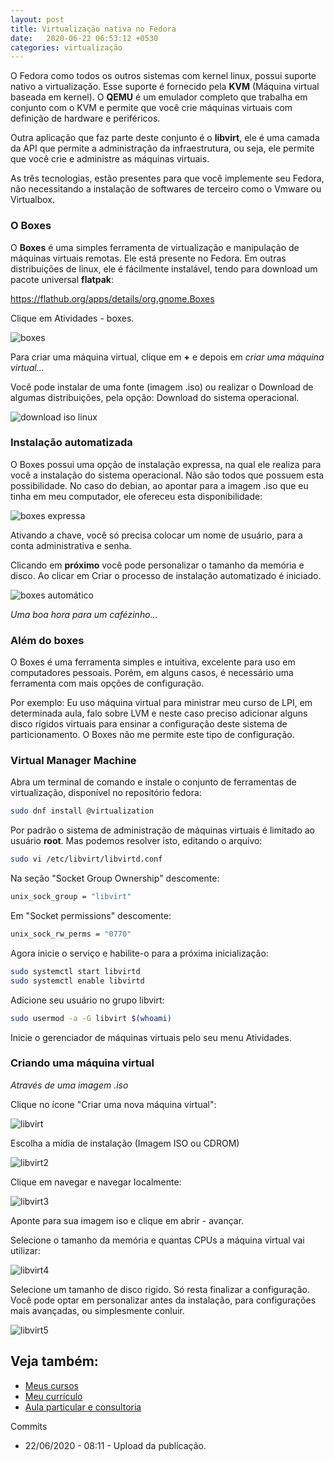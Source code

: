 ```yaml
---
layout: post
title: Virtualização nativa no Fedora
date:   2020-06-22 06:53:12 +0530
categories: virtualização
---
```


O Fedora como todos os outros sistemas com kernel linux, possui suporte nativo a virtualização. Esse suporte é fornecido pela **KVM** (Máquina virtual baseada em kernel). O **QEMU** é um emulador completo que trabalha em conjunto com o KVM e permite que você crie máquinas virtuais com definição de hardware e periféricos.

Outra aplicação que faz parte deste conjunto é o **libvirt**, ele é uma camada da API que permite a administração da infraestrutura, ou seja, ele permite que você crie e administre as máquinas virtuais.

As três tecnologias, estão presentes para que você implemente seu Fedora, não necessitando a instalação de softwares de terceiro como o Vmware ou Virtualbox.

### O Boxes

O **Boxes** é uma simples ferramenta de virtualização e manipulação de máquinas virtuais remotas. Ele está presente no Fedora. Em outras distribuições de linux, ele é fácilmente instalável, tendo para download um pacote universal **flatpak**:

<https://flathub.org/apps/details/org.gnome.Boxes>


Clique em Atividades - boxes. 

![boxes](/images/boxes.png)

Para criar uma máquina virtual, clique em **+** e depois em *criar uma máquina virtual...* 

Você pode instalar de uma fonte (imagem .iso) ou realizar o Download de algumas distribuições, pela opção: Download do sistema operacional.

![download iso linux](/images/boxes.gif)

### Instalação automatizada

O Boxes possui uma opção de instalação expressa, na qual ele realiza para você a instalação do sistema operacional. Não são todos que possuem esta possibilidade. No caso do debian, ao apontar para a imagem .iso que eu tinha em meu computador, ele ofereceu esta disponibilidade:

![boxes expressa](/images/boxes1.png)

Ativando a chave, você só precisa colocar um nome de usuário, para a conta administrativa e senha. 

Clicando em **próximo** você pode personalizar o tamanho da memória e disco. Ao clicar em Criar o processo de instalação automatizado é iniciado. 

![boxes automático](/images/boxes2.png)

*Uma boa hora para um cafézinho...*

### Além do boxes

O Boxes é uma ferramenta simples e intuitiva, excelente para uso em computadores pessoais. Porém, em alguns casos, é necessário uma ferramenta com mais opções de configuração. 

Por exemplo: Eu uso máquina virtual para ministrar meu curso de LPI, em determinada aula, falo sobre LVM e neste caso preciso adicionar alguns disco rígidos virtuais para ensinar a configuração deste sistema de particionamento. O Boxes não me permite este tipo de configuração. 

### Virtual Manager Machine

Abra um terminal de comando e instale o conjunto de ferramentas de virtualização, disponível no repositório fedora:

```bash
sudo dnf install @virtualization
```
Por padrão o sistema de administração de máquinas virtuais é limitado ao usuário **root**. Mas podemos resolver isto, editando o arquivo:

```bash
sudo vi /etc/libvirt/libvirtd.conf
```

Na seção "Socket Group Ownership" descomente:

```bash
unix_sock_group = "libvirt"
```

Em "Socket permissions" descomente:

```bash
unix_sock_rw_perms = "0770"
```

Agora inicie o serviço e habilite-o para a próxima inicialização:

```bash
sudo systemctl start libvirtd
sudo systemctl enable libvirtd
```

Adicione seu usuário no grupo libvirt:

```bash
sudo usermod -a -G libvirt $(whoami)
```

Inicie o gerenciador de máquinas virtuais pelo seu menu Atividades.

### Criando uma máquina virtual

*Através de uma imagem .iso*

Clique no ícone "Criar uma nova máquina virtual":

![libvirt](/images/libv1.png)

Escolha a mídia de instalação (Imagem ISO ou CDROM)

![libvirt2](/images/libv2.png)

Clique em navegar e navegar localmente:

![libvirt3](/images/libv3.png)

Aponte para sua imagem iso e clique em abrir - avançar.

Selecione o tamanho da memória e quantas CPUs a máquina virtual vai utilizar:

![libvirt4](/images/libv4.png)

Selecione um tamanho de disco rigido. Só resta finalizar a configuração. Você pode optar em personalizar antes da instalação, para configurações mais avançadas, ou simplesmente conluir.

![libvirt5](/images/libv5.png)


## Veja também:
- [Meus cursos](https://profjulianoramos.github.io/cursos/)
- [Meu currículo](https://profjulianoramos.github.io/curriculo/)
- [Aula particular e consultoria](https://profjulianoramos.github.io/consultoria/)


Commits
- 22/06/2020 - 08:11 - Upload da publicação.

